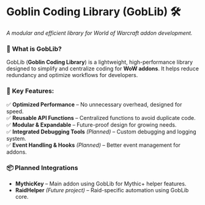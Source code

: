 # **Goblin Coding Library (GobLib) 🛠️**

*A modular and efficient library for World of Warcraft addon development.*

### 🚀 **What is GobLib?**

GobLib (**Goblin Coding Library**) is a lightweight, high-performance library designed to simplify and centralize coding for **WoW addons**. It helps reduce redundancy and optimize workflows for developers.

### 🔧 **Key Features:**

✅ **Optimized Performance** – No unnecessary overhead, designed for speed.\
✅ **Reusable API Functions** – Centralized functions to avoid duplicate code.\
✅ **Modular & Expandable** – Future-proof design for growing needs.\
✅ **Integrated Debugging Tools** *(Planned)* – Custom debugging and logging system.\
✅ **Event Handling & Hooks** *(Planned)* – Better event management for addons.

### 📦 **Planned Integrations**

- **MythicKey** – Main addon using GobLib for Mythic+ helper features.
- **RaidHelper** *(Future project)* – Raid-specific automation using GobLib core.
